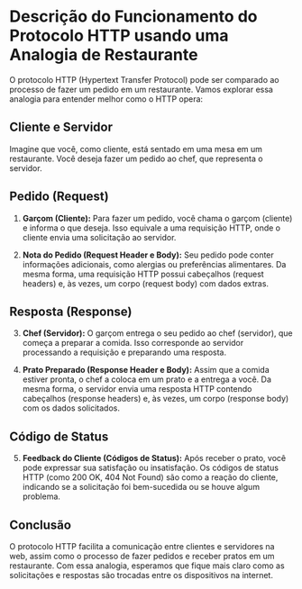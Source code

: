 
# Descrição do Funcionamento do Protocolo HTTP usando uma Analogia de Restaurante

O protocolo HTTP (Hypertext Transfer Protocol) pode ser comparado ao processo de fazer um pedido em um restaurante. Vamos explorar essa analogia para entender melhor como o HTTP opera:

## Cliente e Servidor

Imagine que você, como cliente, está sentado em uma mesa em um restaurante. Você deseja fazer um pedido ao chef, que representa o servidor.

## Pedido (Request)

1. **Garçom (Cliente):** Para fazer um pedido, você chama o garçom (cliente) e informa o que deseja. Isso equivale a uma requisição HTTP, onde o cliente envia uma solicitação ao servidor.

2. **Nota do Pedido (Request Header e Body):** Seu pedido pode conter informações adicionais, como alergias ou preferências alimentares. Da mesma forma, uma requisição HTTP possui cabeçalhos (request headers) e, às vezes, um corpo (request body) com dados extras.

## Resposta (Response)

3. **Chef (Servidor):** O garçom entrega o seu pedido ao chef (servidor), que começa a preparar a comida. Isso corresponde ao servidor processando a requisição e preparando uma resposta.

4. **Prato Preparado (Response Header e Body):** Assim que a comida estiver pronta, o chef a coloca em um prato e a entrega a você. Da mesma forma, o servidor envia uma resposta HTTP contendo cabeçalhos (response headers) e, às vezes, um corpo (response body) com os dados solicitados.

## Código de Status

5. **Feedback do Cliente (Códigos de Status):** Após receber o prato, você pode expressar sua satisfação ou insatisfação. Os códigos de status HTTP (como 200 OK, 404 Not Found) são como a reação do cliente, indicando se a solicitação foi bem-sucedida ou se houve algum problema.

## Conclusão

O protocolo HTTP facilita a comunicação entre clientes e servidores na web, assim como o processo de fazer pedidos e receber pratos em um restaurante. Com essa analogia, esperamos que fique mais claro como as solicitações e respostas são trocadas entre os dispositivos na internet.
